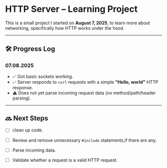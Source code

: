 # HTTP Server – Learning Project

This is a small project I started on **August 7, 2025**, to learn more about networking, specifically how HTTP works under the hood.

---

## 🛠️ Progress Log

### 07.08.2025
- ✅ Got basic sockets working.
- ✅ Server responds to `curl` requests with a simple **"Hello, world"** HTTP response.
- ⚠️ Does not yet parse incoming request data (no method/path/header parsing).

---

## 🔜 Next Steps
- [ ] clean up code.
- [ ] Review and remove unnecessary `#include` statements,if there are any.

- [ ] Parse incoming data.
- [ ] Validate whether a request is a valid HTTP request.
